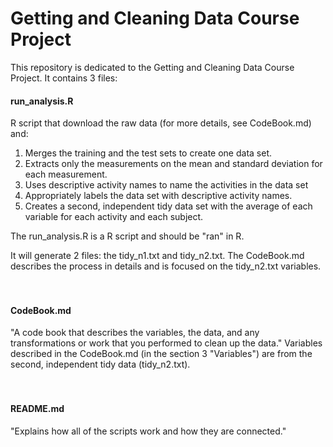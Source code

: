 Getting and Cleaning Data Course Project
=========================

This repository is dedicated to the Getting and Cleaning Data Course Project. It contains 3 files:

#### run_analysis.R
R script that download the raw data (for more details, see CodeBook.md) and:

1. Merges the training and the test sets to create one data set.</li>
2. Extracts only the measurements on the mean and standard deviation for each measurement.</li>
3. Uses descriptive activity names to name the activities in the data set</li>
4. Appropriately labels the data set with descriptive activity names.</li>
5. Creates a second, independent tidy data set with the average of each variable for each activity and each subject.</li>

The run_analysis.R is a R script and should be "ran" in R.
    
It will generate 2 files: the tidy_n1.txt and tidy_n2.txt. The CodeBook.md describes the process in details and is focused on the tidy_n2.txt variables.
<br />
<br />
<br />
#### CodeBook.md
"A code book that describes the variables, the data, and any transformations or work that you performed to clean up the data."
Variables described in the CodeBook.md (in the section 3 "Variables") are from the second, independent tidy data (tidy_n2.txt).
<br />
<br />
<br />
#### README.md
"Explains how all of the scripts work and how they are connected."
